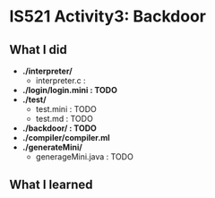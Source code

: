 # IS521 Activity3: Backdoor

## What I did
* **./interpreter/**
    * interpreter.c : 
* **./login/login.mini : TODO**
* **./test/**
    * test.mini : TODO
    * test.md : TODO
* **./backdoor/ : TODO**
* **./compiler/compiler.ml**
* **./generateMini/**
    * generageMini.java : TODO


## What I learned

